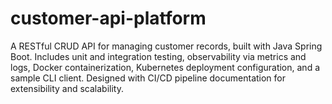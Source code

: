 # customer-api-platform
A RESTful CRUD API for managing customer records, built with Java Spring Boot. Includes unit and integration testing, observability via metrics and logs, Docker containerization, Kubernetes deployment configuration, and a sample CLI client. Designed with CI/CD pipeline documentation for extensibility and scalability.
